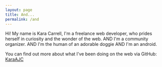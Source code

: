 ```yaml
---
layout: page
title: And...
permalink: /and
---
```


Hi! My name is Kara Carrell, I'm a freelance web developer, who prides herself in curiosity and the wonder of the web.
AND
I'm a community organizer.
AND
I'm the human of an adorable doggie
AND
I'm an android.

You can find out more about what I've been doing on the web via GitHub:
[KaraAJC](https://github.com/karaAJC)
